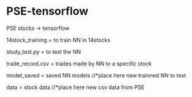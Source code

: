 # PSE-tensorflow
PSE stocks -> tensorflow

14stock_training = to train NN in 14stocks

study_test.py = to test the NN

trade_record.csv = trades made by NN to a specific stock

model_saved = saved NN models //*place here new trainned NN to test

data = stock data //*place here new csv data from PSE 
